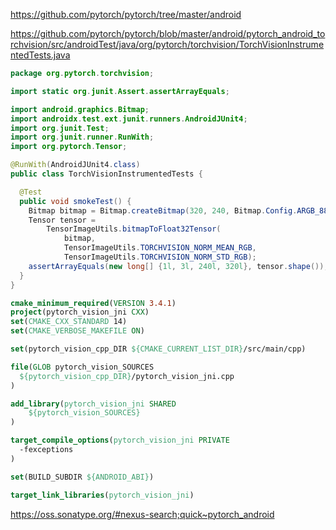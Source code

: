 

<!--
 * @version:
 * @Author:  StevenJokess https://github.com/StevenJokess
 * @Date: 2020-11-13 17:23:45
 * @LastEditors:  StevenJokess https://github.com/StevenJokess
 * @LastEditTime: 2020-11-13 18:23:35
 * @Description:
 * @TODO::
 * @Reference:
-->
https://github.com/pytorch/pytorch/tree/master/android

https://github.com/pytorch/pytorch/blob/master/android/pytorch_android_torchvision/src/androidTest/java/org/pytorch/torchvision/TorchVisionInstrumentedTests.java

```java
package org.pytorch.torchvision;

import static org.junit.Assert.assertArrayEquals;

import android.graphics.Bitmap;
import androidx.test.ext.junit.runners.AndroidJUnit4;
import org.junit.Test;
import org.junit.runner.RunWith;
import org.pytorch.Tensor;

@RunWith(AndroidJUnit4.class)
public class TorchVisionInstrumentedTests {

  @Test
  public void smokeTest() {
    Bitmap bitmap = Bitmap.createBitmap(320, 240, Bitmap.Config.ARGB_8888);
    Tensor tensor =
        TensorImageUtils.bitmapToFloat32Tensor(
            bitmap,
            TensorImageUtils.TORCHVISION_NORM_MEAN_RGB,
            TensorImageUtils.TORCHVISION_NORM_STD_RGB);
    assertArrayEquals(new long[] {1l, 3l, 240l, 320l}, tensor.shape());
  }
}
```


```cmake
cmake_minimum_required(VERSION 3.4.1)
project(pytorch_vision_jni CXX)
set(CMAKE_CXX_STANDARD 14)
set(CMAKE_VERBOSE_MAKEFILE ON)

set(pytorch_vision_cpp_DIR ${CMAKE_CURRENT_LIST_DIR}/src/main/cpp)

file(GLOB pytorch_vision_SOURCES
  ${pytorch_vision_cpp_DIR}/pytorch_vision_jni.cpp
)

add_library(pytorch_vision_jni SHARED
    ${pytorch_vision_SOURCES}
)

target_compile_options(pytorch_vision_jni PRIVATE
  -fexceptions
)

set(BUILD_SUBDIR ${ANDROID_ABI})

target_link_libraries(pytorch_vision_jni)
```


https://oss.sonatype.org/#nexus-search;quick~pytorch_android
